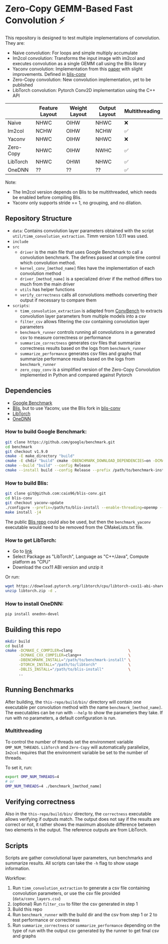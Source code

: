 # Zero-Copy GEMM-Based Fast Convolution :zap:

This repository is designed to test multiple implementations of convolution. They are:

- Naive convolution: For loops and simple multiply accumulate
- Im2col convolution: Transforms the input image with im2col and executes convolution as a single GEMM call using the Blis library
- Yaconv convolution: Implementation from this [paper](https://dl.acm.org/doi/10.1145/3570305) with slight improvements. Defined in [blis-conv](https://github.com/caio96/blis-conv)
- Zero-Copy convolution: New convolution implementation, yet to be published
- LibTorch convolution: Pytorch Conv2D implementation using the C++ API

|           | Feature Layout | Weight Layout | Output Layout | Multithreading     |
| --------- | -------------- | ------------- | ------------- | ------------------ |
| Naive     | NHWC           | OIHW          | NHWC          | :x:                |
| Im2col    | NCHW           | OIHW          | NCHW          | :white_check_mark: |
| Yaconv    | NHWC           | OIHW          | NHWC          | :x:                |
| Zero-Copy | NHWC           | OIHW          | NWHC          | :white_check_mark: |
| LibTorch  | NHWC           | OHWI          | NHWC          | :white_check_mark: |
| OneDNN    | ??             | ??            | ??            | :white_check_mark: |

Note:

- The Im2col version depends on Blis to be multithreaded, which needs be enabled before compiling Blis.
- Yaconv only supports stride == 1, no grouping, and no dilation.

## Repository Structure

- `data`: Contains convolution layer parameters obtained with the script `util/timm_convolution_extraction`. Timm version 1.0.11 was used.
- `include`
- `src`
  - `driver` is the main file that uses Google Benchmark to call a convolution benchmark. The defines passed at compile time control which convolution method.
  - `kernel_conv_[method_name]` files have the implementation of each convolution method
  - `driver_[method_name]` is a specialized driver if the method differs too much from the main driver
  - `utils` has helper functions
  - `verify_correctness` calls all convolutions methods converting their output if necessary to compare them
- `scripts`:
  - `timm_convolution_extraction` is adapted from [ConvBench](https://github.com/LucasFernando-aes/ConvBench/) to extracts convolution layer parameters from multiple models into a csv
  - `filter_csv` allows filtering the csv containing convolution layer parameters
  - `benchmark_runner` controls running all convolutions in a generated csv to measure correctness or performance
  - `summarize_correctness` generates csv files that summarize correctness results based on the logs from `benchmark_runner`
  - `summarize_performance` generates csv files and graphs that summarize performance results based on the logs from `benchmark_runner`
  - `zero_copy_conv` is a simplified version of the Zero-Copy Convolution implemented in Python and compared against Pytorch

## Dependencies

- [Google Benchmark](https://github.com/google/benchmark)
- [Blis](https://github.com/flame/blis), but to use Yaconv, use the Blis fork in [blis-conv](https://github.com/caio96/blis-conv)
- [LibTorch](https://pytorch.org/cppdocs/installing.html)
- [OneDNN](https://www.intel.com/content/www/us/en/developer/tools/oneapi/onednn.html)

### How to build Google Benchmark:

```sh
git clone https://github.com/google/benchmark.git
cd benchmark
git checkout v1.9.0
cmake -E make_directory "build"
cmake -E chdir "build" cmake -DBENCHMARK_DOWNLOAD_DEPENDENCIES=on -DCMAKE_BUILD_TYPE=Release ../
cmake --build "build" --config Release
cmake --install build --config Release --prefix /path/to/benchmark-install
```

### How to build Blis:

```sh
git clone git@github.com:caio96/blis-conv.git
cd blis-conv
git checkout yaconv-update
./configure --prefix=/path/to/blis-install --enable-threading=openmp --enable-cblas -a yaconv auto
make install -j4
```

The public [Blis repo](https://github.com/flame/blis) could also be used, but then the `benchmark_yaconv` executable would need to be removed from the CMakeLists.txt file.

### How to get LibTorch:

- Go to [link](https://pytorch.org/get-started/locally/)
- Select Package as "LibTorch", Language as "C++/Java", Compute platform as "CPU"
- Download the cxx11 ABI version and unzip it

Or run:

```sh
wget https://download.pytorch.org/libtorch/cpu/libtorch-cxx11-abi-shared-with-deps-2.5.1%2Bcpu.zip -O libtorch.zip
unzip libtorch.zip -d .
```

### How to install OneDNN:

```sh
pip install onednn-devel
```

## Building this repo

```sh
mkdir build
cd build
cmake -DCMAKE_C_COMPILER=clang                         \
      -DCMAKE_CXX_COMPILER=clang++                     \
      -DBENCHMARK_INSTALL="/path/to/benchmark-install" \
      -DTORCH_INSTALL="/path/to/libtorch"              \
      -DBLIS_INSTALL="/path/to/blis-install"           \
      ..
```

## Running Benchmarks

After building, the `this-repo/build/bin/` directory will contain one executable per convolution method with the name `benchmark_[method_name]`.
The executables can be run with `--help` to show the parameters they take. If run with no parameters, a default configuration is run.

### Multithreading

To control the number of threads set the environment variable `OMP_NUM_THREADS`.
`LibTorch` and `Zero-Copy` will automatically parallelize, `Im2col` requires that the environment variable be set to the number of threads.

To set it, run:

```sh
export OMP_NUM_THREADS=4
# or
OMP_NUM_THREADS=4 ./benchmark_[method_name]
```

## Verifying correctness

Also in the `this-repo/build/bin/` directory, the `correctness` executable allows verifying if outputs match.
The output does not say if the results are correct or not, it rather shows the maximum absolute difference between two elements in the output.
The reference outputs are from LibTorch.

## Scripts

Scripts are gather convolutional layer parameters, run benchmarks and summarize results.
All scripts can take the `-h` flag to show usage information.

Workflow:

1.  Run `timm_convolution_extraction` to generate a csv file containing convolution parameters, or use the csv file provided (`data/conv_layers.csv`)
2.  (optional) Run `filter_csv` to filter the csv generated in step 1
3.  Build this repo
4.  Run `benchmark_runner` with the build dir and the csv from step 1 or 2 to test performance or correctness
5.  Run `summarize_correctness` or `summarize_performance` depending on the type of run with the output csv generated by the runner to get final csv and graphs
